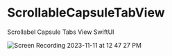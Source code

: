 # ScrollableCapsuleTabView
Scrollabel Capsule Tabs View SwiftUI

![Screen Recording 2023-11-11 at 12 47 27 PM](https://github.com/camiloibarrayepes/ScrollableCapsuleTabView/assets/14959571/2f557aac-0511-494f-8c2a-73ba30060305)



